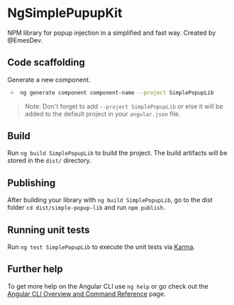 # NgSimplePupupKit


NPM library for popup injection in a simplified and fast way. Created by @EmesDev.

## Code scaffolding

 Generate a new component. 
```bash
 >  ng generate component component-name --project SimplePopupLib
```

> Note: Don't forget to add `--project SimplePopupLib` or else it will be added to the default project in your `angular.json` file. 

## Build

Run `ng build SimplePopupLib` to build the project. The build artifacts will be stored in the `dist/` directory.

## Publishing

After building your library with `ng build SimplePopupLib`, go to the dist folder `cd dist/simple-popup-lib` and run `npm publish`.

## Running unit tests

Run `ng test SimplePopupLib` to execute the unit tests via [Karma](https://karma-runner.github.io).

## Further help

To get more help on the Angular CLI use `ng help` or go check out the [Angular CLI Overview and Command Reference](https://angular.dev/tools/cli) page.



